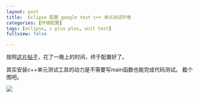 ```yaml
---
layout: post
title:  Eclipse 配置 google test c++ 单元测试环境 
categories: [环境配置]
tags: [eclipse, c plus plus, unit test]
fullview: false

---
```


<script type="text/javascript" src="http://cdn.mathjax.org/mathjax/latest/MathJax.js?config=default"></script>


按照[这片帖子](http://linmingren.me/blog/2013/07/eclipse中使用goolge-test来写c单元测试/)，花了一晚上的时间，终于配置好了。  


其实安装c++单元测试工具的动力是不需要写main函数也能完成代码测试。
截个图吧。 

![](http://i.imgur.com/E5zldVY.png)
